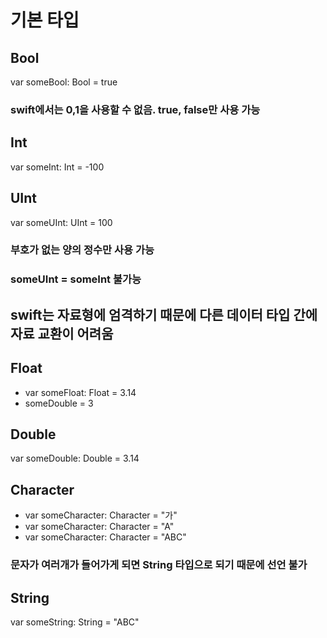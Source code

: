 # 기본 타입

## Bool
var someBool: Bool = true
### swift에서는 0,1을 사용할 수 없음. true, false만 사용 가능

## Int
var someInt: Int = -100

## UInt
var someUInt: UInt = 100
### 부호가 없는 양의 정수만 사용 가능
### someUInt = someInt 불가능 
## swift는 자료형에 엄격하기 때문에 다른 데이터 타입 간에 자료 교환이 어려움

## Float
- var someFloat: Float = 3.14
- someDouble = 3 

## Double
var someDouble: Double = 3.14

## Character
- var someCharacter: Character = "가"
- var someCharacter: Character = "A"
- var someCharacter: Character = "ABC" 
### 문자가 여러개가 들어가게 되면 String 타입으로 되기 때문에 선언 불가

## String
var someString: String = "ABC"